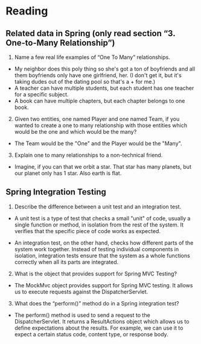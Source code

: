 # Reading

## Related data in Spring (only read section “3. One-to-Many Relationship”)

1. Name a few real life examples of “One To Many” relationships.

  - My neighbor does this poly thing so she's got a ton of boyfriends and all them boyfriends only have one girlfriend, her. (I don't get it, but it's taking dudes out of the dating pool so that's a + for me.)
  - A teacher can have multiple students, but each student has one teacher for a specific subject.
  - A book can have multiple chapters, but each chapter belongs to one book.

2. Given two entities, one named Player and one named Team, if you wanted to create a one to many relationship with those entities which would be the one and which would be the many?

  - The Team would be the "One" and the Player would be the "Many".

3. Explain one to many relationships to a non-technical friend.

  - Imagine, if you can that we orbit a star. That star has many planets, but our planet only has 1 star. Also earth is flat.

## Spring Integration Testing

1. Describe the difference between a unit test and an integration test.

  - A unit test is a type of test that checks a small "unit" of code, usually a single function or method, in isolation from the rest of the system. It verifies that the specific piece of code works as expected.

  - An integration test, on the other hand, checks how different parts of the system work together. Instead of testing individual components in isolation, integration tests ensure that the system as a whole functions correctly when all its parts are integrated.

2. What is the object that provides support for Spring MVC Testing?

  - The MockMvc object provides support for Spring MVC testing. It allows us to execute requests against the DispatcherServlet.

3. What does the “perform()” method do in a Spring integration test?

  - The perform() method is used to send a request to the DispatcherServlet. It returns a ResultActions object which allows us to define expectations about the results. For example, we can use it to expect a certain status code, content type, or response body.
